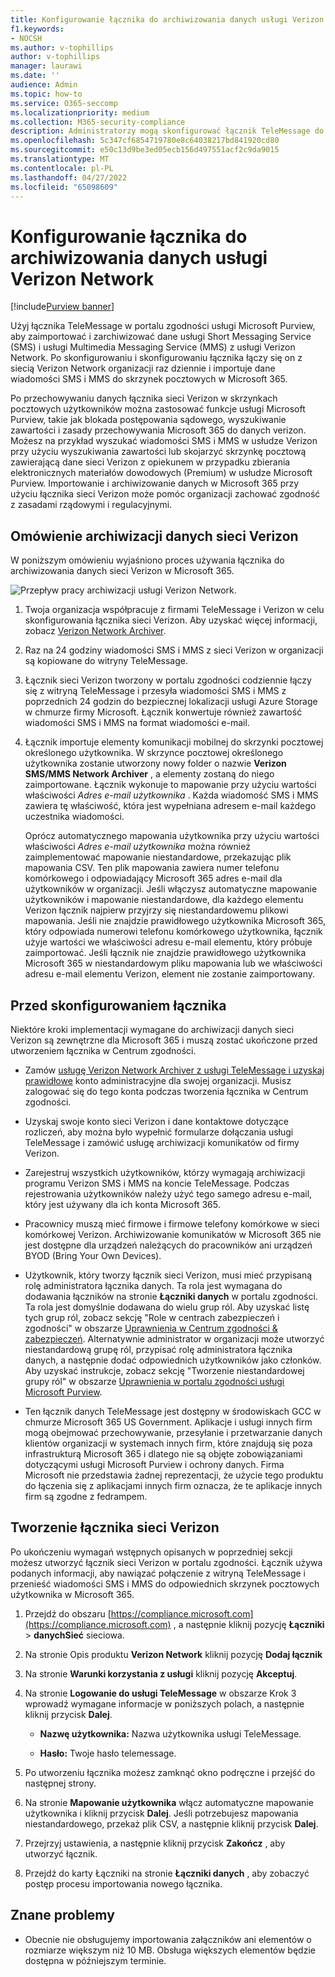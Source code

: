 ```yaml
---
title: Konfigurowanie łącznika do archiwizowania danych usługi Verizon Network w Microsoft 365
f1.keywords:
- NOCSH
ms.author: v-tophillips
author: v-tophillips
manager: laurawi
ms.date: ''
audience: Admin
ms.topic: how-to
ms.service: O365-seccomp
ms.localizationpriority: medium
ms.collection: M365-security-compliance
description: Administratorzy mogą skonfigurować łącznik TeleMessage do importowania i archiwizowania danych PROGRAMU SMS i MMS z sieci Verizon w Microsoft 365. Umożliwia to archiwizowanie danych ze źródeł danych innych firm w Microsoft 365 dzięki czemu można używać funkcji zgodności, takich jak blokada prawna, wyszukiwanie zawartości i zasady przechowywania, aby zarządzać danymi innych firm w organizacji.
ms.openlocfilehash: 5c347cf6854719780e8c64038217bd841920cd80
ms.sourcegitcommit: e50c13d9be3ed05ecb156d497551acf2c9da9015
ms.translationtype: MT
ms.contentlocale: pl-PL
ms.lasthandoff: 04/27/2022
ms.locfileid: "65098609"
---
```

# <a name="set-up-a-connector-to-archive-verizon-network-data"></a>Konfigurowanie łącznika do archiwizowania danych usługi Verizon Network

[!include[Purview banner](../includes/purview-rebrand-banner.md)]

Użyj łącznika TeleMessage w portalu zgodności usługi Microsoft Purview, aby zaimportować i zarchiwizować dane usługi Short Messaging Service (SMS) i usługi Multimedia Messaging Service (MMS) z usługi Verizon Network. Po skonfigurowaniu i skonfigurowaniu łącznika łączy się on z siecią Verizon Network organizacji raz dziennie i importuje dane wiadomości SMS i MMS do skrzynek pocztowych w Microsoft 365.

Po przechowywaniu danych łącznika sieci Verizon w skrzynkach pocztowych użytkowników można zastosować funkcje usługi Microsoft Purview, takie jak blokada postępowania sądowego, wyszukiwanie zawartości i zasady przechowywania Microsoft 365 do danych verizon. Możesz na przykład wyszukać wiadomości SMS i MMS w usłudze Verizon przy użyciu wyszukiwania zawartości lub skojarzyć skrzynkę pocztową zawierającą dane sieci Verizon z opiekunem w przypadku zbierania elektronicznych materiałów dowodowych (Premium) w usłudze Microsoft Purview. Importowanie i archiwizowanie danych w Microsoft 365 przy użyciu łącznika sieci Verizon może pomóc organizacji zachować zgodność z zasadami rządowymi i regulacyjnymi.

## <a name="overview-of-archiving-verizon-network-data"></a>Omówienie archiwizacji danych sieci Verizon

W poniższym omówieniu wyjaśniono proces używania łącznika do archiwizowania danych sieci Verizon w Microsoft 365.

![Przepływ pracy archiwizacji usługi Verizon Network.](../media/VerizonNetworkConnectorWorkflow.png)

1. Twoja organizacja współpracuje z firmami TeleMessage i Verizon w celu skonfigurowania łącznika sieci Verizon. Aby uzyskać więcej informacji, zobacz [Verizon Network Archiver](https://www.telemessage.com/office365-activation-for-verizon-network-archiver/).

2. Raz na 24 godziny wiadomości SMS i MMS z sieci Verizon w organizacji są kopiowane do witryny TeleMessage.

3. Łącznik sieci Verizon tworzony w portalu zgodności codziennie łączy się z witryną TeleMessage i przesyła wiadomości SMS i MMS z poprzednich 24 godzin do bezpiecznej lokalizacji usługi Azure Storage w chmurze firmy Microsoft. Łącznik konwertuje również zawartość wiadomości SMS i MMS na format wiadomości e-mail.

4. Łącznik importuje elementy komunikacji mobilnej do skrzynki pocztowej określonego użytkownika. W skrzynce pocztowej określonego użytkownika zostanie utworzony nowy folder o nazwie **Verizon SMS/MMS Network Archiver** , a elementy zostaną do niego zaimportowane. Łącznik wykonuje to mapowanie przy użyciu wartości właściwości *Adres e-mail użytkownika* . Każda wiadomość SMS i MMS zawiera tę właściwość, która jest wypełniana adresem e-mail każdego uczestnika wiadomości.

   Oprócz automatycznego mapowania użytkownika przy użyciu wartości właściwości *Adres e-mail użytkownika* można również zaimplementować mapowanie niestandardowe, przekazując plik mapowania CSV. Ten plik mapowania zawiera numer telefonu komórkowego i odpowiadający Microsoft 365 adres e-mail dla użytkowników w organizacji. Jeśli włączysz automatyczne mapowanie użytkowników i mapowanie niestandardowe, dla każdego elementu Verizon łącznik najpierw przyjrzy się niestandardowemu plikowi mapowania. Jeśli nie znajdzie prawidłowego użytkownika Microsoft 365, który odpowiada numerowi telefonu komórkowego użytkownika, łącznik użyje wartości we właściwości adresu e-mail elementu, który próbuje zaimportować. Jeśli łącznik nie znajdzie prawidłowego użytkownika Microsoft 365 w niestandardowym pliku mapowania lub we właściwości adresu e-mail elementu Verizon, element nie zostanie zaimportowany.

## <a name="before-you-set-up-a-connector"></a>Przed skonfigurowaniem łącznika

Niektóre kroki implementacji wymagane do archiwizacji danych sieci Verizon są zewnętrzne dla Microsoft 365 i muszą zostać ukończone przed utworzeniem łącznika w Centrum zgodności.

- Zamów [usługę Verizon Network Archiver z usługi TeleMessage i uzyskaj prawidłowe](https://www.telemessage.com/mobile-archiver/order-mobile-archiver-for-o365) konto administracyjne dla swojej organizacji. Musisz zalogować się do tego konta podczas tworzenia łącznika w Centrum zgodności.

- Uzyskaj swoje konto sieci Verizon i dane kontaktowe dotyczące rozliczeń, aby można było wypełnić formularze dołączania usługi TeleMessage i zamówić usługę archiwizacji komunikatów od firmy Verizon.

- Zarejestruj wszystkich użytkowników, którzy wymagają archiwizacji programu Verizon SMS i MMS na koncie TeleMessage. Podczas rejestrowania użytkowników należy użyć tego samego adresu e-mail, który jest używany dla ich konta Microsoft 365.

- Pracownicy muszą mieć firmowe i firmowe telefony komórkowe w sieci komórkowej Verizon. Archiwizowanie komunikatów w Microsoft 365 nie jest dostępne dla urządzeń należących do pracowników ani urządzeń BYOD (Bring Your Own Devices).

- Użytkownik, który tworzy łącznik sieci Verizon, musi mieć przypisaną rolę administratora łącznika danych. Ta rola jest wymagana do dodawania łączników na stronie **Łączniki danych** w portalu zgodności. Ta rola jest domyślnie dodawana do wielu grup ról. Aby uzyskać listę tych grup ról, zobacz sekcję "Role w centrach zabezpieczeń i zgodności" w obszarze [Uprawnienia w Centrum zgodności & zabezpieczeń](../security/office-365-security/permissions-in-the-security-and-compliance-center.md#roles-in-the-security--compliance-center). Alternatywnie administrator w organizacji może utworzyć niestandardową grupę ról, przypisać rolę administratora łącznika danych, a następnie dodać odpowiednich użytkowników jako członków. Aby uzyskać instrukcje, zobacz sekcję "Tworzenie niestandardowej grupy ról" w obszarze [Uprawnienia w portalu zgodności usługi Microsoft Purview](microsoft-365-compliance-center-permissions.md#create-a-custom-role-group).

- Ten łącznik danych TeleMessage jest dostępny w środowiskach GCC w chmurze Microsoft 365 US Government. Aplikacje i usługi innych firm mogą obejmować przechowywanie, przesyłanie i przetwarzanie danych klientów organizacji w systemach innych firm, które znajdują się poza infrastrukturą Microsoft 365 i dlatego nie są objęte zobowiązaniami dotyczącymi usługi Microsoft Purview i ochrony danych. Firma Microsoft nie przedstawia żadnej reprezentacji, że użycie tego produktu do łączenia się z aplikacjami innych firm oznacza, że te aplikacje innych firm są zgodne z fedrampem.

## <a name="create-a-verizon-network-connector"></a>Tworzenie łącznika sieci Verizon

Po ukończeniu wymagań wstępnych opisanych w poprzedniej sekcji możesz utworzyć łącznik sieci Verizon w portalu zgodności. Łącznik używa podanych informacji, aby nawiązać połączenie z witryną TeleMessage i przenieść wiadomości SMS i MMS do odpowiednich skrzynek pocztowych użytkownika w Microsoft 365.

1. Przejdź do obszaru [https://compliance.microsoft.com](https://compliance.microsoft.com) , a następnie kliknij pozycję **Łączniki** >  **danychSieć** sieciowa.

2. Na stronie Opis produktu **Verizon Network** kliknij pozycję **Dodaj łącznik**

3. Na stronie **Warunki korzystania z usługi** kliknij pozycję **Akceptuj**.

4. Na stronie **Logowanie do usługi TeleMessage** w obszarze Krok 3 wprowadź wymagane informacje w poniższych polach, a następnie kliknij przycisk **Dalej**.
  
   - **Nazwę użytkownika:** Nazwa użytkownika usługi TeleMessage.

   - **Hasło:** Twoje hasło telemessage.

5. Po utworzeniu łącznika możesz zamknąć okno podręczne i przejść do następnej strony.

6. Na stronie **Mapowanie użytkownika** włącz automatyczne mapowanie użytkownika i kliknij przycisk **Dalej**. Jeśli potrzebujesz mapowania niestandardowego, przekaż plik CSV, a następnie kliknij przycisk **Dalej**.

7. Przejrzyj ustawienia, a następnie kliknij przycisk **Zakończ** , aby utworzyć łącznik.

8. Przejdź do karty Łączniki na stronie **Łączniki danych** , aby zobaczyć postęp procesu importowania nowego łącznika.

## <a name="known-issues"></a>Znane problemy

- Obecnie nie obsługujemy importowania załączników ani elementów o rozmiarze większym niż 10 MB. Obsługa większych elementów będzie dostępna w późniejszym terminie.